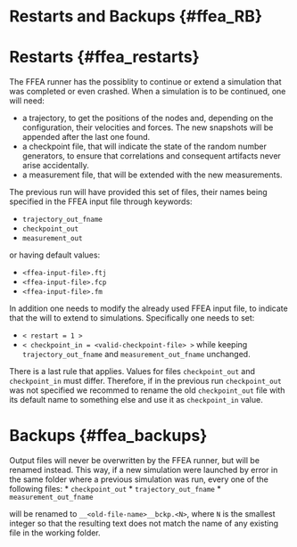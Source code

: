 
Restarts and Backups {#ffea_RB}
===============================




Restarts {#ffea_restarts}
=========================
The FFEA runner has the possiblity to continue or extend a simulation that 
 was completed or even crashed. When a simulation is to be continued,
 one will need:
  -  a trajectory, to get the positions of the nodes and, depending on
     the configuration, their velocities and forces. The new snapshots will be 
     appended after the last one found. 
  - a checkpoint file, that will indicate the state of the random number 
     generators, to ensure that correlations and consequent artifacts 
     never arise accidentally. 
  - a measurement file, that will be extended with the new measurements.


The previous run will have provided this set of files, their names being 
 specified in the FFEA input file through keywords:
  - ` trajectory_out_fname ` 
  - ` checkpoint_out ` 
  - ` measurement_out ` 

or having default values:

  - ` <ffea-input-file>.ftj ` 
  - ` <ffea-input-file>.fcp ` 
  - ` <ffea-input-file>.fm `  


In addition one needs to modify the already used FFEA input file, to indicate
 that the will to extend to simulations. Specifically one needs to set:
  - ` < restart = 1 > `
  - ` < checkpoint_in = <valid-checkpoint-file> > ` 
while keeping ` trajectory_out_fname ` and ` measurement_out_fname ` unchanged.


There is a last rule that applies. Values for files ` checkpoint_out `
 and ` checkpoint_in ` must differ. Therefore, if in the previous run 
 ` checkpoint_out ` was not specified we recommed to 
 rename the old ` checkpoint_out ` file with its default name 
 to something else and use it as ` checkpoint_in ` value. 



Backups {#ffea_backups}
=======================
Output files will never be overwritten by the FFEA runner, but will be 
  renamed instead. This way, if a new simulation were launched by error 
  in the same folder where a previous simulation was run, every one 
  of the following files:
    * ` checkpoint_out ` 
    * ` trajectory_out_fname ` 
    * ` measurement_out_fname ` 

will be renamed to ` __<old-file-name>__bckp.<N> `, where ` N ` is the 
 smallest integer so that the resulting text does not match the name
 of any existing file in the working folder.



